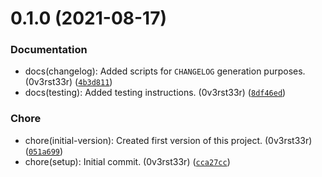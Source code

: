 # 0.1.0 (2021-08-17)

### Documentation

* docs(changelog): Added scripts for `CHANGELOG` generation purposes. (0v3rst33r) ([`4b3d811`](https://github.com/0v3rst33r/amqp-message-bus/commit/4b3d81182c6b51dde26ed732d2380a104536e73b))
* docs(testing): Added testing instructions. (0v3rst33r) ([`8df46ed`](https://github.com/0v3rst33r/amqp-message-bus/commit/8df46ed3b3eebeb99dc46d59396fc9f329beccc1))

### Chore

* chore(initial-version): Created first version of this project. (0v3rst33r) ([`051a699`](https://github.com/0v3rst33r/amqp-message-bus/commit/051a699153e097ad7e330765e68b15aa0442821c))
* chore(setup): Initial commit. (0v3rst33r) ([`cca27cc`](https://github.com/0v3rst33r/amqp-message-bus/commit/cca27cc50622f14c525e4d7f78d5165cfce4d21e))

